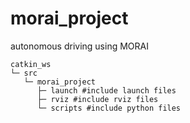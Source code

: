 # morai_project
autonomous driving using MORAI

```
catkin_ws
└─ src
   └─ morai_project
      ├─ launch #include launch files
      ├─ rviz #include rviz files
      └─ scripts #include python files

```
